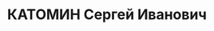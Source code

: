 ---
title: КАТОМИН Сергей Иванович
description: "Род. в 1891, г. Баку, русский. Род занятий: бывший инженер технического\
  \ бюро паровозного депо по Тбилиси. \n  Осужден Тройкой при НКВД ГССР 09.11.1937.\
  \ Мера наказания: расстрел с конфискацией личного имущества. Дата расстрела: 10.11.1937"
---